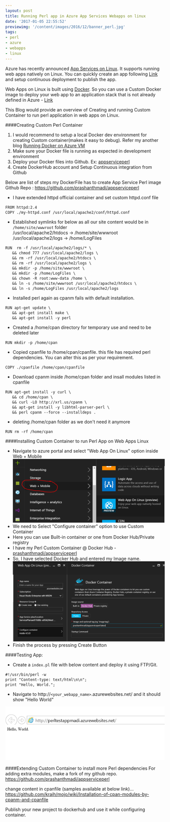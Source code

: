 ```yaml
---
layout: post
title: Running Perl app in Azure App Services Webapps on linux
date: '2017-01-05 22:55:52'
previewimg: '/content/images/2016/12/banner_perl.jpg'
tags:
- perl
- azure
- webapps
- linux
---
```


Azure has recently announced [App Services on Linux](https://docs.microsoft.com/en-us/azure/app-service-web/app-service-linux-intro). It supports running web apps natively on Linux. You can quickly create an app following [Link](https://docs.microsoft.com/en-us/azure/app-service-web/app-service-linux-how-to-create-a-web-app) and setup continuous deployment to publish the app.


Web Apps on Linux is built using [Docker](https://www.docker.com/). So you can use a Custom Docker image to deploy your web app to an application stack that is not already defined in Azure - [Link](https://docs.microsoft.com/en-us/azure/app-service-web/app-service-linux-using-custom-docker-image)

This Blog would provide an overview of Creating and running Custom Container to run perl application in web apps on Linux. 

####Creating Custom Perl Container
1. I would recommend to setup a local Docker dev environment for creating Custom container(makes it easy to debug). Refer my another blog [Running Docker on Azure VM](/running-docker-on-azure-vm/)
2. Make sure your Docker file is running as expected in development environment
3. Deploy your Docker files into Github. Ex: [appserviceperl](https://github.com/prashanthmadi/appserviceperl)
4. Create DockerHub account and Setup Continuous integration from Github

Below are list of steps my DockerFile has to create App Service Perl image
Github Repo : https://github.com/prashanthmadi/appserviceperl

* I have extended httpd official container and set custom httpd.conf file
```
FROM httpd:2.4
COPY ./my-httpd.conf /usr/local/apache2/conf/httpd.conf
```
* Established symlinks for below as all our site content would be in `/home/site/wwwroot` folder<br>
 /usr/local/apache2/htdocs -> /home/site/wwwroot<br>
 /usr/local/apache2/logs -> /home/LogFiles<br>
```
RUN  rm -f /usr/local/apache2/logs/* \
   && chmod 777 /usr/local/apache2/logs \
   && rm -rf /usr/local/apache2/htdocs \
   && rm -rf /usr/local/apache2/logs \
   && mkdir -p /home/site/wwwroot \
   && mkdir -p /home/LogFiles \
   && chown -R root:www-data /home \
   && ln -s /home/site/wwwroot /usr/local/apache2/htdocs \
   && ln -s /home/LogFiles /usr/local/apache2/logs
```
* Installed perl again as cpanm fails with default installation.
```
RUN apt-get update \
   && apt-get install make \
   && apt-get install -y perl
```
* Created a /home/cpan directory for temporary use and need to be deleted later
```
RUN mkdir -p /home/cpan
```
* Copied cpanfile to /home/cpan/cpanfile. this file has required perl dependencies. You can alter this as per your requirement.
```
COPY ./cpanfile /home/cpan/cpanfile
```
* Download cpanm inside /home/cpan folder and insall modules listed in cpanfile
```
RUN apt-get install -y curl \
   && cd /home/cpan \
   && curl -LO http://xrl.us/cpanm \
   && apt-get install -y libhtml-parser-perl \
   && perl cpanm --force --installdeps .
```

* deleting /home/cpan folder as we don't need it anymore
```
RUN rm -rf /home/cpan
```
####Installing Custom Container to run Perl App on Web Apps Linux

* Navigate to azure portal and select "Web App On Linux" option inside Web + Mobile
![Web App On Linux](/content/images/2017/01/portal.PNG)
* We need to Select "Configure container" option to use Custom Container
* Here you can use Built-in container or one from Docker Hub/Private registry
* I have my Perl Custom Container @ Docker Hub - [prashanthmadi/appserviceperl](https://hub.docker.com/r/prashanthmadi/appserviceperl/)
* So, I have selected Docker Hub and entered my Image name.
![Custom Container](/content/images/2017/01/portal2.PNG)
* Finish the process by pressing Create Button

####Testing App:
* Create a `index.pl` file with below content and deploy it using FTP/Git.
```
#!/usr/bin/perl -w
print "Content-type: text/html\n\n";
print "Hello, World.";
```
* Navigate to http://`<your_webapp_name>`.azurewebsites.net/ and it should show "Hello World"

![Custom Container hello World](/content/images/2017/01/helloworld.PNG)


####Extending Custom Container to install more Perl dependencies
For adding extra modules, make a fork of my github repo.
https://github.com/prashanthmadi/appserviceperl 

change content in cpanfile (samples available at below link)…
https://github.com/kraih/mojo/wiki/Installation-of-cpan-modules-by-cpanm-and-cpanfile

Publish your new project to dockerhub and use it while configuring container.
